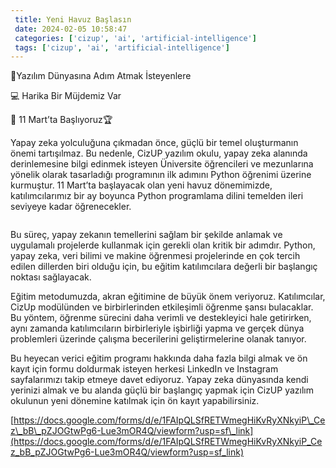 ```yaml
--- 
 title: Yeni Havuz Başlasın 
 date: 2024-02-05 10:58:47 
 categories: ['cizup', 'ai', 'artificial-intelligence'] 
 tags: ['cizup', 'ai', 'artificial-intelligence'] 
--- 
```

🚀Yazılım Dünyasına Adım Atmak İsteyenlere

💻 Harika Bir Müjdemiz&nbsp;Var

🤩 11 Mart’ta Başlıyoruz🏆

Yapay zeka yolculuğuna çıkmadan önce, güçlü bir temel oluşturmanın önemi tartışılmaz. Bu nedenle, CizUP yazılım okulu, yapay zeka alanında derinlemesine bilgi edinmek isteyen Üniversite öğrencileri ve mezunlarına yönelik olarak tasarladığı programının ilk adımını Python öğrenimi üzerine kurmuştur. 11 Mart’ta başlayacak olan yeni havuz dönemimizde, katılımcılarımız bir ay boyunca Python programlama dilini temelden ileri seviyeye kadar öğrenecekler.

<figure><img alt="" src="https://cdn-images-1.medium.com/max/1024/1*_jocxdNEKYwOpZOnqFxNgA.png"/></figure>

Bu süreç, yapay zekanın temellerini sağlam bir şekilde anlamak ve uygulamalı projelerde kullanmak için gerekli olan kritik bir adımdır. Python, yapay zeka, veri bilimi ve makine öğrenmesi projelerinde en çok tercih edilen dillerden biri olduğu için, bu eğitim katılımcılara değerli bir başlangıç noktası sağlayacak.

Eğitim metodumuzda, akran eğitimine de büyük önem veriyoruz. Katılımcılar, CizUp modülünden ve birbirlerinden etkileşimli öğrenme şansı bulacaklar. Bu yöntem, öğrenme sürecini daha verimli ve destekleyici hale getirirken, aynı zamanda katılımcıların birbirleriyle işbirliği yapma ve gerçek dünya problemleri üzerinde çalışma becerilerini geliştirmelerine olanak&nbsp;tanıyor.

Bu heyecan verici eğitim programı hakkında daha fazla bilgi almak ve ön kayıt için formu doldurmak isteyen herkesi LinkedIn ve Instagram sayfalarımızı takip etmeye davet ediyoruz. Yapay zeka dünyasında kendi yerinizi almak ve bu alanda güçlü bir başlangıç yapmak için CizUP yazılım okulunun yeni dönemine katılmak için ön kayıt yapabilirsiniz.

[https://docs.google.com/forms/d/e/1FAIpQLSfRETWmegHiKvRyXNkyiP\_Cez\_bB\_pZJOGtwPg6-Lue3mOR4Q/viewform?usp=sf\_link](https://docs.google.com/forms/d/e/1FAIpQLSfRETWmegHiKvRyXNkyiP_Cez_bB_pZJOGtwPg6-Lue3mOR4Q/viewform?usp=sf_link)

<img alt="" height="1" src="https://medium.com/_/stat?event=post.clientViewed&amp;referrerSource=full_rss&amp;postId=267b3f6282f4" width="1"/>